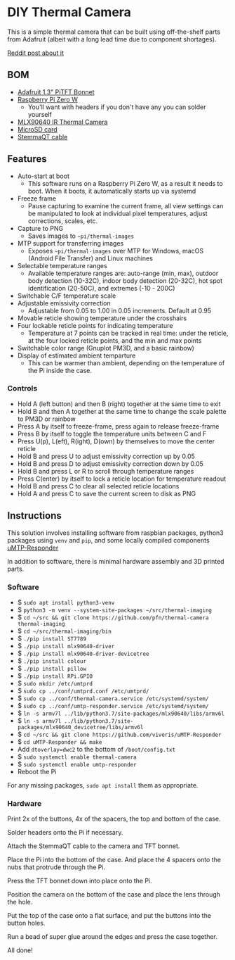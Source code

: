 # DIY Thermal Camera #

This is a simple thermal camera that can be built using off-the-shelf parts
from Adafruit (albeit with a long lead time due to component shortages).

[Reddit post about it](https://www.reddit.com/r/functionalprint/comments/nfmj6n/diy_thermal_camera/)

## BOM ##

* [Adafruit 1.3" PiTFT Bonnet](https://www.adafruit.com/product/4506)
* [Raspberry Pi Zero W](https://www.adafruit.com/product/3400)
  * You'll want with headers if you don't have any you can solder yourself
* [MLX90640 IR Thermal Camera](https://www.adafruit.com/product/4407)
* [MicroSD card](https://www.adafruit.com/product/2820)
* [StemmaQT cable](https://www.adafruit.com/product/4210)

## Features ##

* Auto-start at boot
  * This software runs on a Raspberry Pi Zero W, as a result it needs to boot.
    When it boots, it automatically starts up via systemd
* Freeze frame
  * Pause capturing to examine the current frame, all view settings can be
    manipulated to look at individual pixel temperatures, adjust corrections,
    scales, etc.
* Capture to PNG
  * Saves images to `~pi/thermal-images`
* MTP support for transferring images
  * Exposes `~pi/thermal-images` over MTP for Windows,
    macOS (Android File Transfer) and Linux machines
* Selectable temperature ranges
  * Available temperature ranges are: auto-range (min, max),
    outdoor body detection (10-32C), indoor body detection (20-32C), hot spot
    identification (20-50C), and extremes (-10 - 200C)
* Switchable C/F temperature scale
* Adjustable emissivity correction
  * Adjustable from 0.05 to 1.00 in 0.05 increments. Default at 0.95
* Movable reticle showing temperature under the crosshairs
* Four lockable reticle points for indicating temperature
  * Temperature at 7 points can be tracked in real time: under the reticle, at
    the four locked reticle points, and the min and max points
* Switchable color range (Gnuplot PM3D, and a basic rainbow)
* Display of estimated ambient temparture
  * This can be warmer than ambient, depending on the temperature of the Pi
    inside the case.

### Controls ###

* Hold A (left button) and then B (right) together at the same time to exit
* Hold B and then A together at the same time to change the scale palette
  to PM3D or rainbow
* Press A by itself to freeze-frame, press again to release freeze-frame
* Press B by itself to toggle the temperature units between C and F
* Press U(p), L(eft), R(ight), D(own) by themselves to move the center reticle
* Hold B and press U to adjust emissivity correction up by 0.05
* Hold B and press D to adjust emissivity correction down by 0.05
* Hold B and press L or R to scroll through temperature ranges
* Press C(enter) by itself to lock a reticle location for temperature readout
* Hold B and press C to clear all selected reticle locations
* Hold A and press C to save the current screen to disk as PNG

## Instructions ##

This solution involves installing software from raspbian packages, python3
packages using `venv` and `pip`, and some locally compiled components
[uMTP-Responder](https://github.com/viveris/uMTP-Responder)

In addition to software, there is minimal hardware assembly and 3D printed
parts.

### Software ###

* $ `sudo apt install python3-venv`
* $ `python3 -m venv --system-site-packages ~/src/thermal-imaging`
* $ `cd ~/src && git clone https://github.com/pfn/thermal-camera thermal-imaging`
* $ `cd ~/src/thermal-imaging/bin`
* $ `./pip install ST7789`
* $ `./pip install mlx90640-driver`
* $ `./pip install mlx90640-driver-devicetree`
* $ `./pip install colour`
* $ `./pip install pillow`
* $ `./pip install RPi.GPIO`
* $ `sudo mkdir /etc/umtprd`
* $ `sudo cp ../conf/umtprd.conf /etc/umtprd/`
* $ `sudo cp ../conf/thermal-camera.service /etc/systemd/system/`
* $ `sudo cp ../conf/umtp-responder.service /etc/systemd/system/`
* $ `ln -s armv7l ../lib/python3.7/site-packages/mlx90640/libs/armv6l`
* $ `ln -s armv7l ../lib/python3.7/site-packages/mlx90640_devicetree/libs/armv6l`
* $ `cd ~/src && git clone https://github.com/viveris/uMTP-Responder`
* $ `cd uMTP-Responder && make`
* Add `dtoverlay=dwc2` to the bottom of `/boot/config.txt`
* $ `sudo systemctl enable thermal-camera`
* $ `sudo systemctl enable umtp-responder`
* Reboot the Pi


For any missing packages, `sudo apt install` them as appropriate.

### Hardware ###

Print 2x of the buttons, 4x of the spacers, the top and bottom of the case.

Solder headers onto the Pi if necessary.

Attach the StemmaQT cable to the camera and TFT bonnet.

Place the Pi into the bottom of the case. And place the 4 spacers onto the
nubs that protrude through the Pi.

Press the TFT bonnet down into place onto the Pi.

Position the camera on the bottom of the case and place the lens through the
hole.

Put the top of the case onto a flat surface, and put the buttons into the
button holes.

Run a bead of super glue around the edges and press the case together.

All done!
